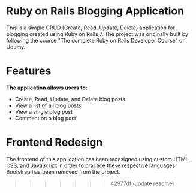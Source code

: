 # Ruby on Rails Blogging Application

This is a simple CRUD (Create, Read, Update, Delete) application for blogging created using Ruby on Rails 7. The project was originally built by following the course "The complete Ruby on Rails Developer Course" on Udemy.

# Features

**The application allows users to:**

- Create, Read, Update, and Delete blog posts
- View a list of all blog posts
- View a single blog post
- Comment on a blog post

# Frontend Redesign

The frontend of this application has been redesigned using custom HTML, CSS, and JavaScript in order to practice these respective languages. Bootstrap has been removed from the project.

> > > > > > > 42977df (update readme)
